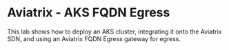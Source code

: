 # Aviatrix - AKS FQDN Egress
This lab shows how to deploy an AKS cluster, integrating it onto the Aviatrix SDN, and using an Aviatrix FQDN Egress gateway for egress. 